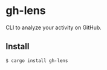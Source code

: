 # gh-lens

CLI to analyze your activity on GitHub.

## Install

```console
$ cargo install gh-lens
```
